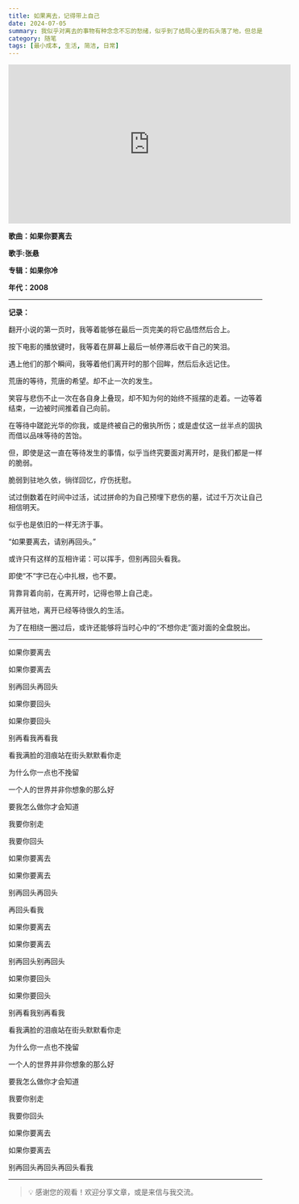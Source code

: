 ```yaml
---
title: 如果离去，记得带上自己
date: 2024-07-05
summary: 我似乎对离去的事物有种念念不忘的愁绪，似乎到了结局心里的石头落了地，但总是期盼有转机。
category: 随笔
tags: [最小成本, 生活, 简洁, 日常]
---
```


<iframe width="560" height="315" src="https://www.youtube.com/embed/0fD7XYkMzR0?si=7XuBeyP1oRL63XWK" title="YouTube video player" frameborder="0" allow="accelerometer; autoplay; clipboard-write; encrypted-media; gyroscope; picture-in-picture; web-share" referrerpolicy="strict-origin-when-cross-origin" allowfullscreen></iframe>


**歌曲：如果你要离去**

**歌手:张悬**

**专辑：如果你冷**

**年代：2008**

---

**记录：**

翻开小说的第一页时，我等着能够在最后一页完美的将它品悟然后合上。

按下电影的播放键时，我等着在屏幕上最后一帧停滞后收干自己的笑泪。

遇上他们的那个瞬间，我等着他们离开时的那个回眸，然后后永远记住。

荒唐的等待，荒唐的希望。却不止一次的发生。

笑容与悲伤不止一次在各自身上叠现，却不知为何的始终不摇摆的走着。一边等着结束，一边被时间推着自己向前。

在等待中蹉跎光华的你我，或是终被自己的傲执所伤；或是虚仗这一丝半点的固执而借以品味等待的苦饴。

但，即使是这一直在等待发生的事情，似乎当终究要面对离开时，是我们都是一样的脆弱。

脆弱到驻地久依，徜徉回忆，疗伤抚慰。

试过倒数着在时间中过活，试过拼命的为自己预埋下悲伤的墓，试过千万次让自己相信明天。

似乎也是依旧的一样无济于事。

“如果要离去，请别再回头。”

或许只有这样的互相许诺：可以挥手，但别再回头看我。

即使“不”字已在心中扎根，也不要。

背靠背着向前，在离开时，记得也带上自己走。

离开驻地，离开已经等待很久的生活。

为了在相绕一圈过后，或许还能够将当时心中的“不想你走”面对面的全盘脱出。

---

如果你要离去

如果你要离去

别再回头再回头

如果你要回头

如果你要回头

别再看我再看我

看我满脸的泪痕站在街头默默看你走

为什么你一点也不挽留

一个人的世界并非你想象的那么好

要我怎么做你才会知道

我要你别走

我要你回头

如果你要离去

如果你要离去

别再回头再回头

再回头看我

如果你要离去

如果你要离去

别再回头别再回头

如果你要回头

如果你要回头

别再看我别再看我

看我满脸的泪痕站在街头默默看你走

为什么你一点也不挽留

一个人的世界并非你想象的那么好

要我怎么做你才会知道

我要你别走

我要你回头

如果你要离去

如果你要离去

别再回头再回头再回头看我

---

> 💡 感谢您的观看！欢迎分享文章，或是来信与我交流。